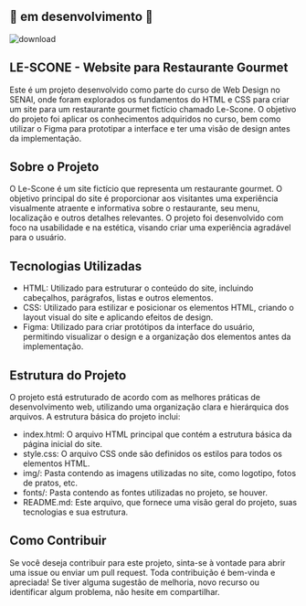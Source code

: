 ## 🚧 em desenvolvimento 🚧
![download](https://github.com/BrennonMeireles/le-scone/assets/141636246/dafe7d8f-5a22-4200-8988-9b36c1cbb28d)

## LE-SCONE - Website para Restaurante Gourmet
Este é um projeto desenvolvido como parte do curso de Web Design no SENAI, onde foram explorados os fundamentos do HTML e CSS para criar um site para um restaurante gourmet fictício chamado Le-Scone. O objetivo do projeto foi aplicar os conhecimentos adquiridos no curso, bem como utilizar o Figma para prototipar a interface e ter uma visão de design antes da implementação.

## Sobre o Projeto
O Le-Scone é um site fictício que representa um restaurante gourmet. O objetivo principal do site é proporcionar aos visitantes uma experiência visualmente atraente e informativa sobre o restaurante, seu menu, localização e outros detalhes relevantes. O projeto foi desenvolvido com foco na usabilidade e na estética, visando criar uma experiência agradável para o usuário.

## Tecnologias Utilizadas
- HTML: Utilizado para estruturar o conteúdo do site, incluindo cabeçalhos, parágrafos, listas e outros elementos.
- CSS: Utilizado para estilizar e posicionar os elementos HTML, criando o layout visual do site e aplicando efeitos de design.
- Figma: Utilizado para criar protótipos da interface do usuário, permitindo visualizar o design e a organização dos elementos antes da implementação.

## Estrutura do Projeto
O projeto está estruturado de acordo com as melhores práticas de desenvolvimento web, utilizando uma organização clara e hierárquica dos arquivos. A estrutura básica do projeto inclui:

- index.html: O arquivo HTML principal que contém a estrutura básica da página inicial do site.
- style.css: O arquivo CSS onde são definidos os estilos para todos os elementos HTML.
- img/: Pasta contendo as imagens utilizadas no site, como logotipo, fotos de pratos, etc.
- fonts/: Pasta contendo as fontes utilizadas no projeto, se houver.
- README.md: Este arquivo, que fornece uma visão geral do projeto, suas tecnologias e sua estrutura.
 
## Como Contribuir
Se você deseja contribuir para este projeto, sinta-se à vontade para abrir uma issue ou enviar um pull request. Toda contribuição é bem-vinda e apreciada! Se tiver alguma sugestão de melhoria, novo recurso ou identificar algum problema, não hesite em compartilhar.
